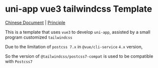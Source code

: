 # uni-app vue3 tailwindcss Template

[Chinese Document](./README.md) | [Principle](./PRINCIPLE.md)


This is a template that uses `vue3` to develop `uni-app`, assisted by a small program customized `tailwindcss`

Due to the limitation of `postcss 7.x` in `@vue/cli-service` `4.x` version, 

So the version of `@tailwindcss/postcss7-compat` is used to be compatible with `Postcss7`